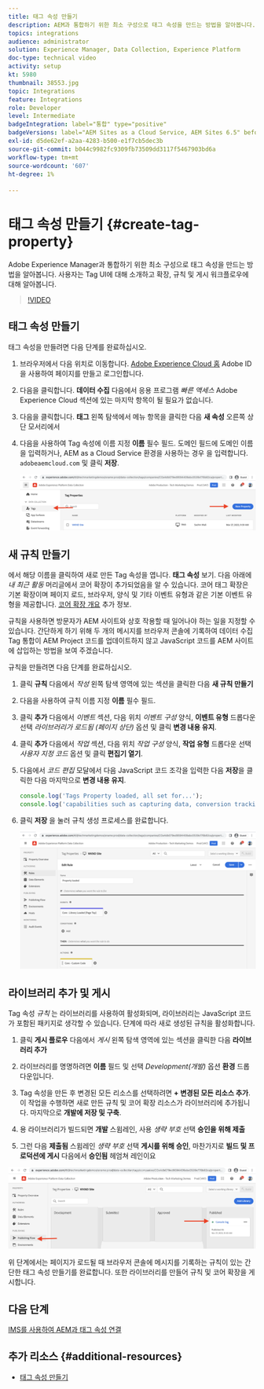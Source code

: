 ```yaml
---
title: 태그 속성 만들기
description: AEM과 통합하기 위한 최소 구성으로 태그 속성을 만드는 방법을 알아봅니다. 사용자는 Tag UI에 대해 소개하고 확장, 규칙 및 게시 워크플로우에 대해 알아봅니다.
topics: integrations
audience: administrator
solution: Experience Manager, Data Collection, Experience Platform
doc-type: technical video
activity: setup
kt: 5980
thumbnail: 38553.jpg
topic: Integrations
feature: Integrations
role: Developer
level: Intermediate
badgeIntegration: label="통합" type="positive"
badgeVersions: label="AEM Sites as a Cloud Service, AEM Sites 6.5" before-title="false"
exl-id: d5de62ef-a2aa-4283-b500-e1f7cb5dec3b
source-git-commit: b044c9982fc9309fb73509dd3117f5467903bd6a
workflow-type: tm+mt
source-wordcount: '607'
ht-degree: 1%

---
```


# 태그 속성 만들기 {#create-tag-property}

Adobe Experience Manager과 통합하기 위한 최소 구성으로 태그 속성을 만드는 방법을 알아봅니다. 사용자는 Tag UI에 대해 소개하고 확장, 규칙 및 게시 워크플로우에 대해 알아봅니다.

>[!VIDEO](https://video.tv.adobe.com/v/38553?quality=12&learn=on)

## 태그 속성 만들기

태그 속성을 만들려면 다음 단계를 완료하십시오.

1. 브라우저에서 다음 위치로 이동합니다. [Adobe Experience Cloud 홈](https://experience.adobe.com/) Adobe ID을 사용하여 페이지를 만들고 로그인합니다.

1. 다음을 클릭합니다. **데이터 수집** 다음에서 응용 프로그램 _빠른 액세스_ Adobe Experience Cloud 섹션에 있는 마지막 항목이 될 필요가 없습니다.

1. 다음을 클릭합니다. **태그** 왼쪽 탐색에서 메뉴 항목을 클릭한 다음 **새 속성** 오른쪽 상단 모서리에서

1. 다음을 사용하여 Tag 속성에 이름 지정 **이름** 필수 필드. 도메인 필드에 도메인 이름을 입력하거나, AEM as a Cloud Service 환경을 사용하는 경우 을 입력합니다. `adobeaemcloud.com` 및 클릭 **저장**.

   ![태그 속성](assets/tag-properties.png)

## 새 규칙 만들기

에서 해당 이름을 클릭하여 새로 만든 Tag 속성을 엽니다. **태그 속성** 보기. 다음 아래에 _내 최근 활동_ 머리글에서 코어 확장이 추가되었음을 알 수 있습니다. 코어 태그 확장은 기본 확장이며 페이지 로드, 브라우저, 양식 및 기타 이벤트 유형과 같은 기본 이벤트 유형을 제공합니다. [코어 확장 개요](https://experienceleague.adobe.com/docs/experience-platform/tags/extensions/client/core/overview.html) 추가 정보.

규칙을 사용하면 방문자가 AEM 사이트와 상호 작용할 때 일어나야 하는 일을 지정할 수 있습니다. 간단하게 하기 위해 두 개의 메시지를 브라우저 콘솔에 기록하여 데이터 수집 Tag 통합이 AEM Project 코드를 업데이트하지 않고 JavaScript 코드를 AEM 사이트에 삽입하는 방법을 보여 주겠습니다.

규칙을 만들려면 다음 단계를 완료하십시오.

1. 클릭 **규칙** 다음에서 _작성_ 왼쪽 탐색 영역에 있는 섹션을 클릭한 다음 **새 규칙 만들기**

1. 다음을 사용하여 규칙 이름 지정 **이름** 필수 필드.

1. 클릭 **추가** 다음에서 _이벤트_ 섹션, 다음 위치 _이벤트 구성_ 양식, **이벤트 유형** 드롭다운 선택 _라이브러리가 로드됨 (페이지 상단)_ 옵션 및 클릭 **변경 내용 유지**.

1. 클릭 **추가** 다음에서 _작업_ 섹션, 다음 위치 _작업 구성_ 양식, **작업 유형** 드롭다운 선택 _사용자 지정 코드_ 옵션 및 클릭 **편집기 열기**.

1. 다음에서 _코드 편집_ 모달에서 다음 JavaScript 코드 조각을 입력한 다음 **저장**&#x200B;을 클릭한 다음 마지막으로 **변경 내용 유지**.

   ```javascript
   console.log('Tags Property loaded, all set for...');
   console.log('capabilities such as capturing data, conversion tracking and delivering unique and personalized experiences');
   ```

1. 클릭 **저장** 을 눌러 규칙 생성 프로세스를 완료합니다.

   ![새 규칙](assets/new-rule.png)

## 라이브러리 추가 및 게시

Tag 속성 _규칙_ 는 라이브러리를 사용하여 활성화되며, 라이브러리는 JavaScript 코드가 포함된 패키지로 생각할 수 있습니다. 단계에 따라 새로 생성된 규칙을 활성화합니다.

1. 클릭 **게시 플로우** 다음에서 _게시_ 왼쪽 탐색 영역에 있는 섹션을 클릭한 다음 **라이브러리 추가**

1. 라이브러리를 명명하려면 **이름** 필드 및 선택 _Development(개발)_ 옵션 **환경** 드롭다운입니다.

1. Tag 속성을 만든 후 변경된 모든 리소스를 선택하려면 **+ 변경된 모든 리소스 추가**. 이 작업을 수행하면 새로 만든 규칙 및 코어 확장 리소스가 라이브러리에 추가됩니다. 마지막으로 **개발에 저장 및 구축**.

1. 용 라이브러리가 빌드되면 **개발** 스윔레인, 사용 _생략 부호_ 선택 **승인을 위해 제출**

1. 그런 다음 **제출됨** 스윔레인 _생략 부호_ 선택 **게시를 위해 승인**, 마찬가지로 **빌드 및 프로덕션에 게시** 다음에서 **승인됨** 헤엄쳐 레인이요

![게시된 라이브러리](assets/published-library.png)


위 단계에서는 페이지가 로드될 때 브라우저 콘솔에 메시지를 기록하는 규칙이 있는 간단한 태그 속성 만들기를 완료합니다. 또한 라이브러리를 만들어 규칙 및 코어 확장을 게시합니다.

## 다음 단계

[IMS를 사용하여 AEM과 태그 속성 연결](connect-aem-tag-property-using-ims.md)


## 추가 리소스 {#additional-resources}

* [태그 속성 만들기](https://experienceleague.adobe.com/docs/platform-learn/implement-in-websites/configure-tags/create-a-property.html)
